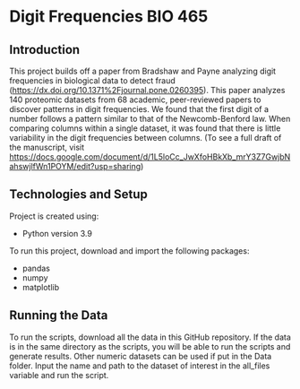 # Digit Frequencies BIO 465
## Introduction
This project builds off a paper from Bradshaw and Payne analyzing digit frequencies in biological data to detect fraud (https://dx.doi.org/10.1371%2Fjournal.pone.0260395). 
This paper analyzes 140 proteomic datasets from 68 academic, peer-reviewed papers to discover patterns in digit frequencies. We found that the first digit of a number 
follows a pattern similar to that of the Newcomb-Benford law. When comparing columns within a single dataset, it was found that there is little variability in the digit 
frequencies between columns. (To see a full draft of the manuscript, visit https://docs.google.com/document/d/1L5loCc_JwXfoHBkXb_mrY3Z7GwjbNahswjlfWn1POYM/edit?usp=sharing)
## Technologies and Setup
Project is created using:
* Python version 3.9

To run this project, download and import the following packages:
*   pandas
*   numpy
*   matplotlib

## Running the Data
To run the scripts, download all the data in this GitHub repository. If the data is in the same directory as the scripts, you will be able to run the scripts and generate
results. Other numeric datasets can be used if put in the Data folder. Input the name and path to the dataset of interest in the all_files variable and run the script.
